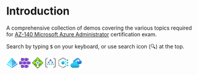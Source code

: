 # Introduction

A comprehensive collection of demos covering the various topics required for [AZ-140 Microsoft Azure Administrator](https://docs.microsoft.com/en-us/learn/certifications/exams/az-104) certification exam.

Search by typing **`S`** on your keyboard, or use search icon (🔍) at the top.

<img src="icons/ad.svg" width=30> </img>
<img src="icons/aks.svg" width=30> </img>
<img src="icons/lb.svg" width=30> </img>
<img src="icons/mg.svg" width=30> </img>
<img src="icons/policy.svg" width=30> </img>
<img src="icons/rsv.svg" width=30> </img>
